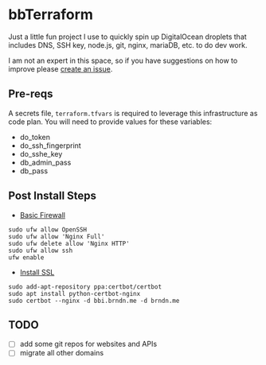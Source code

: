 # bbTerraform

Just a little fun project I use to quickly spin up DigitalOcean droplets that includes DNS, SSH key, node.js, git, nginx, mariaDB, etc. to do dev work.

I am not an expert in this space, so if you have suggestions on how to improve please [create an issue](https://github.com/bbohling/bbTerraform/issues).

## Pre-reqs

A secrets file, `terraform.tfvars` is required to leverage this infrastructure as code plan. You will need to provide values for these variables:

* do_token
* do_ssh_fingerprint
* do_sshe_key
* db_admin_pass
* db_pass

## Post Install Steps

* [Basic Firewall](https://www.digitalocean.com/community/tutorials/ufw-essentials-common-firewall-rules-and-commands)
```
sudo ufw allow OpenSSH
sudo ufw allow 'Nginx Full'
sudo ufw delete allow 'Nginx HTTP'
sudo ufw allow ssh
ufw enable
```
* [Install SSL](https://www.digitalocean.com/community/tutorials/how-to-secure-nginx-with-let-s-encrypt-on-ubuntu-18-04)
```
sudo add-apt-repository ppa:certbot/certbot
sudo apt install python-certbot-nginx
sudo certbot --nginx -d bbi.brndn.me -d brndn.me
```

## TODO

- [ ] add some git repos for websites and APIs
- [ ] migrate all other domains
